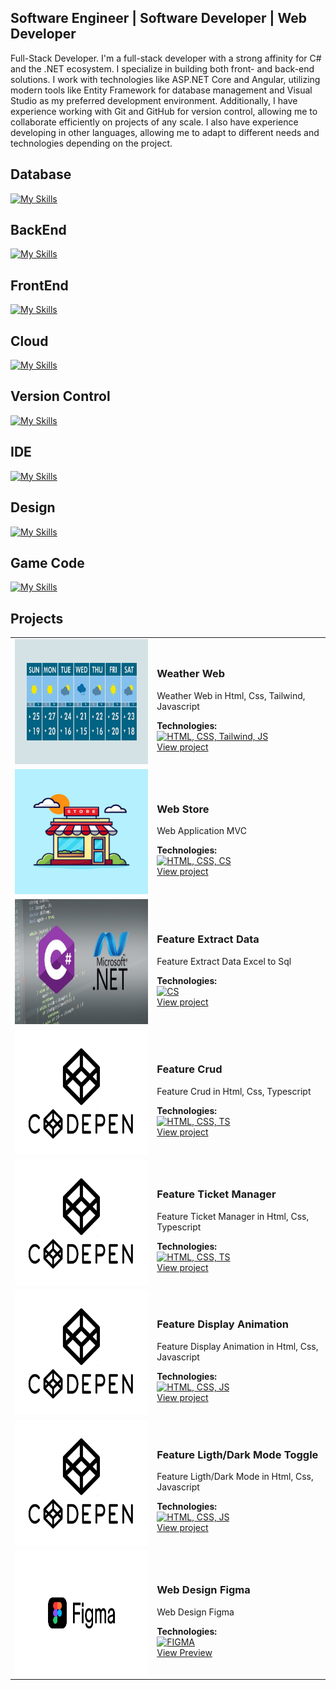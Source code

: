 ## Software Engineer | Software Developer | Web Developer 

Full-Stack Developer. I'm a full-stack developer with a strong affinity for C# and the .NET ecosystem. I specialize in building both front- and back-end solutions. I work with technologies like ASP.NET Core and Angular, utilizing modern tools like Entity Framework for database management and Visual Studio as my preferred development environment. Additionally, I have experience working with Git and GitHub for version control, allowing me to collaborate efficiently on projects of any scale. I also have experience developing in other languages, allowing me to adapt to different needs and technologies depending on the project.

<h2>Database</h2>

[![My Skills](https://skillicons.dev/icons?i=postgres)](https://skillicons.dev)

<h2>BackEnd</h2>

[![My Skills](https://skillicons.dev/icons?i=cs,dotnet)](https://skillicons.dev)

<h2>FrontEnd</h2>

[![My Skills](https://skillicons.dev/icons?i=js,html,css,bootstrap,tailwind,angular,typescript,codepen)](https://skillicons.dev)

<h2>Cloud</h2>

[![My Skills](https://skillicons.dev/icons?i=azure)](https://skillicons.dev)

<h2>Version Control</h2> 

[![My Skills](https://skillicons.dev/icons?i=git,github,githubactions,bitbucket)](https://skillicons.dev)

<h2>IDE</h2> 

[![My Skills](https://skillicons.dev/icons?i=visualstudio,vscode)](https://skillicons.dev)

<h2>Design</h2> 

[![My Skills](https://skillicons.dev/icons?i=figma,photoshop,illustrator)](https://skillicons.dev)

<h2>Game Code</h2> 

[![My Skills](https://skillicons.dev/icons?i=unity)](https://skillicons.dev)

## Projects

<table>
  <tr>
    <td>
      <img src="assets/Weather.jpg" alt="Weather" width="300" height="200">
    </td>
    <td>
      <h3>Weather Web</h3>
      <p>Weather Web in Html, Css, Tailwind, Javascript</p>
      <strong>Technologies:</strong><br>
      <a href="https://skillicons.dev"><img src="https://skillicons.dev/icons?i=html,css,tailwind,js" alt="HTML, CSS, Tailwind, JS"></a><br>
      <a href="https://weatherstation787.netlify.app">View project</a>
    </td>
  </tr>
  <tr>
    <td>
      <img src="assets/Store.jpg" alt="Web Store" width="300" height="200">
    </td>
    <td>
      <h3>Web Store</h3>
      <p>Web Application MVC</p>
      <strong>Technologies:</strong><br>
      <a href="https://skillicons.dev"><img src="https://skillicons.dev/icons?i=html,css,cs" alt="HTML, CSS, CS"></a> 
      <br>
      <a href="https://github.com/layalarosa/WebShop">View project</a>
    </td>
  </tr>
  <tr>
    <td>
      <img src="assets/CDeveloper.jpg" alt="Weather" width="300" height="200">
    </td>
    <td>
      <h3>Feature Extract Data</h3>
      <p>Feature Extract Data Excel to Sql</p>
      <strong>Technologies:</strong><br>
      <a href="https://skillicons.dev"><img src="https://skillicons.dev/icons?i=cs" alt="CS"></a><br>
      <a href="https://github.com/layalarosa/Files">View project</a>
    </td>
  </tr>
  <tr>
    <td>
      <img src="assets/Code4.png" alt="Weather" width="300" height="200">
    </td>
    <td>
      <h3>Feature Crud</h3>
      <p>Feature Crud in Html, Css, Typescript</p>
      <strong>Technologies:</strong><br>
      <a href="https://skillicons.dev"><img src="https://skillicons.dev/icons?i=html,css,ts" alt="HTML, CSS, TS"></a><br>
      <a href="https://codepen.io/LayalaDev/full/wvRxgzp">View project</a>
    </td>
  </tr>
  <tr>
    <td>
      <img src="assets/Code4.png" alt="Weather" width="300" height="200">
    </td>
    <td>
      <h3>Feature Ticket Manager</h3>
      <p>Feature Ticket Manager in Html, Css, Typescript</p>
      <strong>Technologies:</strong><br>
      <a href="https://skillicons.dev"><img src="https://skillicons.dev/icons?i=html,css,ts" alt="HTML, CSS, TS"></a><br>
      <a href="https://codepen.io/LayalaDev/full/GRPXPxG">View project</a>
    </td>
    <tr>
    <td>
      <img src="assets/Code4.png" alt="Weather" width="300" height="200">
    </td>
    <td>
      <h3>Feature Display Animation</h3>
      <p>Feature Display Animation in Html, Css, Javascript</p>
      <strong>Technologies:</strong><br>
      <a href="https://skillicons.dev"><img src="https://skillicons.dev/icons?i=html,css,js" alt="HTML, CSS, JS"></a><br>
      <a href="https://codepen.io/LayalaDev/pen/PoXmdVY">View project</a>
    </td>
    <tr>
    <td>
      <img src="assets/Code4.png" alt="Weather" width="300" height="200">
    </td>
    <td>
      <h3>Feature Ligth/Dark Mode Toggle</h3>
      <p>Feature Ligth/Dark Mode in Html, Css, Javascript</p>
      <strong>Technologies:</strong><br>
      <a href="https://skillicons.dev"><img src="https://skillicons.dev/icons?i=html,css,js" alt="HTML, CSS, JS"></a><br>
      <a href="https://codepen.io/LayalaDev/pen/RwEYEPZ">View project</a>
    </td>
  </tr>
  <!-- <tr>
    <td>
      <img src="assets/Porfolio.png" alt="Figma" width="300" height="200">
    </td>
    <td>
      <h3>Web Design Figma</h3>
      <p>Portfolio</p>
      <strong>Technologies:</strong><br>
      <a href="https://skillicons.dev"><img src="https://skillicons.dev/icons?i=figma" alt="FIGMA"></a><br>
      <a href="">View Preview</a>
    </td>
  </tr> -->
  <tr>
    <td>
      <img src="assets/Figma.png" alt="Figma" width="300" height="200">
    </td>
    <td>
      <h3>Web Design Figma</h3>
      <p>Web Design Figma</p>
      <strong>Technologies:</strong><br>
      <a href="https://skillicons.dev"><img src="https://skillicons.dev/icons?i=figma" alt="FIGMA"></a><br>
      <a href="https://www.figma.com/design/9zleCvBuwUTfXpOcENip6B/Web-Design-01?node-id=0-1&t=pJo7Myd42OVLyLj1-1">View Preview</a>
    </td>
  </tr> 
</table>


     

